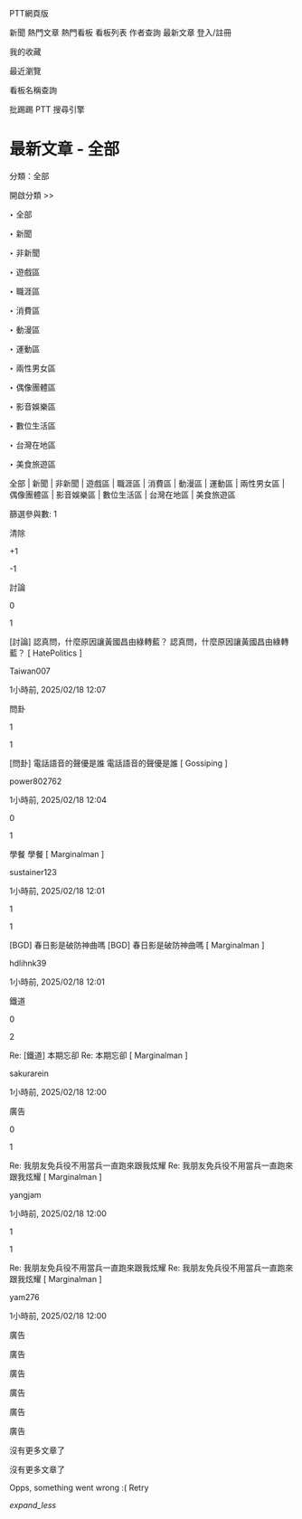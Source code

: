 PTT網頁版

 新聞  熱門文章  熱門看板  看板列表  作者查詢  最新文章  登入/註冊 

 我的收藏 

 最近瀏覽 

 看板名稱查詢 

 批踢踢 PTT 搜尋引擎 

# 最新文章 - 全部

分類：全部

開啟分類 >>

‣ 全部

‣ 新聞

‣ 非新聞

‣ 遊戲區

‣ 職涯區

‣ 消費區

‣ 動漫區

‣ 運動區

‣ 兩性男女區

‣ 偶像團體區

‣ 影音娛樂區

‣ 數位生活區

‣ 台灣在地區

‣ 美食旅遊區

全部 | 新聞 | 非新聞 | 遊戲區 | 職涯區 | 消費區 | 動漫區 | 運動區 | 兩性男女區 | 偶像團體區 | 影音娛樂區 | 數位生活區 | 台灣在地區 | 美食旅遊區

篩選參與數: 1

清除

+1

-1

討論 

0 

1 

[討論] 認真問，什麼原因讓黃國昌由綠轉藍？ 認真問，什麼原因讓黃國昌由綠轉藍？ [ HatePolitics ] 

Taiwan007

1小時前, 2025/02/18 12:07

問卦 

1 

1 

[問卦] 電話語音的聲優是誰 電話語音的聲優是誰 [ Gossiping ] 

power802762

1小時前, 2025/02/18 12:04

0 

1 

學餐 學餐 [ Marginalman ] 

sustainer123

1小時前, 2025/02/18 12:01

1 

1 

[BGD] 春日影是破防神曲嗎 [BGD] 春日影是破防神曲嗎 [ Marginalman ] 

hdlihnk39

1小時前, 2025/02/18 12:01

鐵道 

0 

2 

Re: [鐵道] 本期忘卻 Re: 本期忘卻 [ Marginalman ] 

sakurarein

1小時前, 2025/02/18 12:00

廣告

0 

1 

Re: 我朋友免兵役不用當兵一直跑來跟我炫耀 Re: 我朋友免兵役不用當兵一直跑來跟我炫耀 [ Marginalman ] 

yangjam

1小時前, 2025/02/18 12:00

1 

1 

Re: 我朋友免兵役不用當兵一直跑來跟我炫耀 Re: 我朋友免兵役不用當兵一直跑來跟我炫耀 [ Marginalman ] 

yam276

1小時前, 2025/02/18 12:00

廣告

廣告

廣告

廣告

廣告

廣告

沒有更多文章了

沒有更多文章了

Opps, something went wrong :( Retry

 _expand_less_